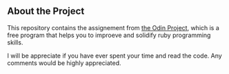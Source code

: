 ## About the Project 

This repository contains the assignement from [the Odin Project](http://www.theodinproject.com/courses/ruby-programming), which is a free program that helps you to improeve and solidify ruby programming skills. 

I will be appreciate if you have ever spent your time and read the code. Any comments would be highly appreciated.
